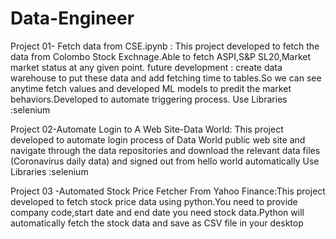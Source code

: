 # Data-Engineer

Project 01- Fetch data from CSE.ipynb  : This project developed to fetch the data from Colombo Stock Exchnage.Able to fetch ASPI,S&P SL20,Market market status at any given point.
future development : create data warehouse to put these data and add fetching time to tables.So we can see anytime fetch values and developed ML models to predit the market behaviors.Developed to automate triggering process.
Use Libraries :selenium


Project 02-Automate Login to A Web Site-Data World: This project developed to automate login process of Data World public web site and navigate through the data repositories and download the relevant data files  (Coronavirus daily data)  and signed out from hello world automatically
Use Libraries :selenium

Project 03 -Automated Stock Price Fetcher From Yahoo Finance:This project developed to fetch stock price data using python.You need to provide company code,start date and end date you need stock data.Python will automatically fetch the stock data and save as CSV file in your desktop
